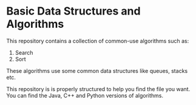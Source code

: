 # Basic Data Structures and Algorithms

This repository contains a collection of common-use algorithms such as:

1. Search
2. Sort

 These algorithms use some common data structures like queues, stacks etc. 

This repository is is properly structured to help you find the file you want.
You can find the Java, C++ and Python versions of algorithms.
